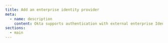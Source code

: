 ```yaml
---
title: Add an enterprise identity provider
meta:
  - name: description
    content: Okta supports authentication with external enterprise Identity Providers. Get an overview of the process and prerequisites, as well as the set up instructions.
sections:
  - main
---
```

